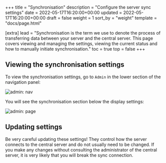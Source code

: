 +++
title = "Synchronisation"
description = "Configure the server sync settings"
date = 2022-05-17T16:20:00+00:00
updated = 2022-05-17T16:20:00+00:00
draft = false
weight = 1
sort_by = "weight"
template = "docs/page.html"

[extra]
lead = "Synchronisation is the term we use to denote the process of transferring data between your server and the central server. This page covers viewing and managing the settings, viewing the current status and how to manually initiate synchronisation."
toc = true
top = false
+++

## Viewing the synchronisation settings

To view the synchronisation settings, go to `Admin` in the lower section of the navigation panel: 

![admin: nav](/docs/administration/images/admin_nav.png)

You will see the synchronisation section below the display settings:

![admin: page](/docs/administration/images/administration.png)

## Updating settings

Be very careful updating these settings! They control how the server connects to the central server and do not usually need to be changed. If you make any changes without consulting the administrator of the central server, it is very likely that you will break the sync connection.
